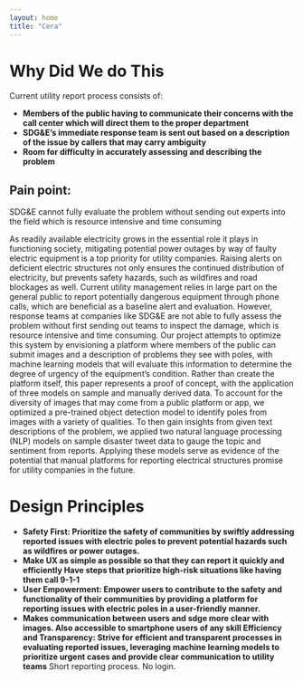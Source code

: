 ```yaml
---
layout: home
title: "Cera"
---
```



<!-- [Link to another page](./another-page.html).

[Link to methods page](./models.html). -->
# Why Did We do This
Current utility report process consists of:
- **Members of the public having  to communicate their concerns with the call center which will direct them to the proper department** 
- **SDG&E’s immediate response team is sent out based on a description of the issue by callers that may carry ambiguity**
- **Room for difficulty in accurately assessing and describing the problem**
## Pain point:
SDG&E cannot fully evaluate the problem without sending out experts into the field which is resource intensive and time consuming

As readily available electricity grows in the essential role it plays in functioning society, mitigating potential power outages by way of faulty electric equipment is a top priority for utility companies. Raising alerts on deficient electric structures not only ensures the continued distribution of electricity, but prevents safety hazards, such as wildfires and road blockages as well. Current utility management relies in large part on the general public to report potentially dangerous equipment through phone calls, which are beneficial as a baseline alert and evaluation. However, response teams at companies like SDG&E are not able to fully assess the problem without first sending out teams to inspect the damage, which is resource intensive and time consuming. Our project attempts to optimize this system by envisioning a platform where members of the public can submit images and a description of problems they see with poles, with machine learning models that will evaluate this information to determine the degree of urgency of the equipment’s condition. Rather than create the platform itself, this paper represents a proof of concept, with the application of three models on sample and manually derived data. To account for the diversity of images that may come from a public platform or app, we optimized a pre-trained object detection model to identify poles from images with a variety of qualities. To then gain insights from given text descriptions of the problem, we applied two natural language processing (NLP) models on sample disaster tweet data to gauge the topic and sentiment from reports. Applying these models serve as evidence of the potential that manual platforms for reporting electrical structures promise for utility companies in the future.
# Design Principles 
- **Safety First: Prioritize the safety of communities by swiftly addressing reported issues with electric poles to prevent potential hazards such as wildfires or power outages.**
- **Make UX as simple as possible so that they can report it quickly and efficiently
Have steps that prioritize high-risk situations like having them call 9-1-1**
- **User Empowerment: Empower users to contribute to the safety and functionality of their communities by providing a platform for reporting issues with electric poles in a user-friendly manner.**
- **Makes communication between users and sdge more clear with images. Also accessible to smartphone users of any skill
Efficiency and Transparency: Strive for efficient and transparent processes in evaluating reported issues, leveraging machine learning models to prioritize urgent cases and provide clear communication to utility teams**
Short reporting process.
No login.
